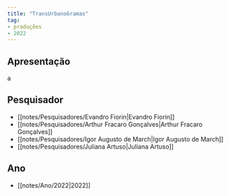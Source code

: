 ```yaml
---
title: "TransUrbanoGramas"
tag:
- produções
- 2022
---
```


## Apresentação
a
## Pesquisador
- [[notes/Pesquisadores/Evandro Fiorin|Evandro Fiorin]]
- [[notes/Pesquisadores/Arthur Fracaro Gonçalves|Arthur Fracaro Gonçalves]]
- [[notes/Pesquisadores/Igor Augusto de March|Igor Augusto de March]]
- [[notes/Pesquisadores/Juliana Artuso|Juliana Artuso]]

## Ano
- [[notes/Ano/2022|2022]]